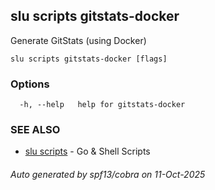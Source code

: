 ## slu scripts gitstats-docker

Generate GitStats (using Docker)

```
slu scripts gitstats-docker [flags]
```

### Options

```
  -h, --help   help for gitstats-docker
```

### SEE ALSO

* [slu scripts](slu_scripts.md)	 - Go & Shell Scripts

###### Auto generated by spf13/cobra on 11-Oct-2025

